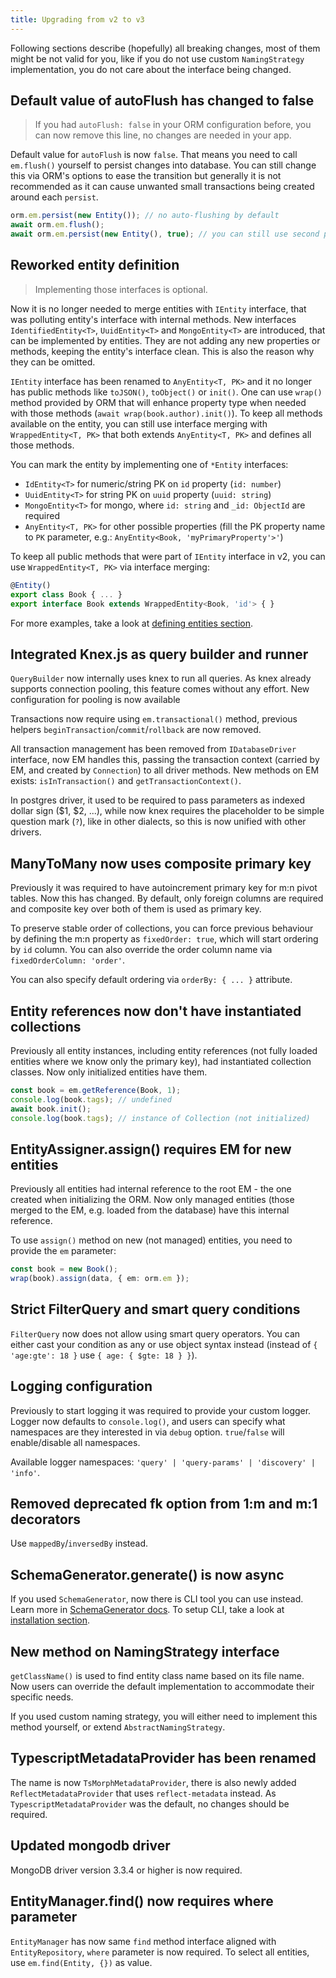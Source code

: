 ```yaml
---
title: Upgrading from v2 to v3
---
```


Following sections describe (hopefully) all breaking changes, most of them might be not valid for you, like if you do not use custom `NamingStrategy` implementation, you do not care about the interface being changed.

## Default value of autoFlush has changed to false

> If you had `autoFlush: false` in your ORM configuration before, you can now remove this line, no changes are needed in your app.

Default value for `autoFlush` is now `false`. That means you need to call `em.flush()` yourself to persist changes into database. You can still change this via ORM's options to ease the transition but generally it is not recommended as it can cause unwanted small transactions being created around each `persist`.

```ts
orm.em.persist(new Entity()); // no auto-flushing by default
await orm.em.flush();
await orm.em.persist(new Entity(), true); // you can still use second parameter to auto-flush
```

## Reworked entity definition

> Implementing those interfaces is optional.

Now it is no longer needed to merge entities with `IEntity` interface, that was polluting entity's interface with internal methods. New interfaces `IdentifiedEntity<T>`, `UuidEntity<T>` and `MongoEntity<T>` are introduced, that can be implemented by entities. They are not adding any new properties or methods, keeping the entity's interface clean. This is also the reason why they can be omitted.

`IEntity` interface has been renamed to `AnyEntity<T, PK>` and it no longer has public methods like `toJSON()`, `toObject()` or `init()`. One can use `wrap()` method provided by ORM that will enhance property type when needed with those methods (`await wrap(book.author).init()`). To keep all methods available on the entity, you can still use interface merging with `WrappedEntity<T, PK>` that both extends `AnyEntity<T, PK>` and defines all those methods.

You can mark the entity by implementing one of `*Entity` interfaces:

- `IdEntity<T>` for numeric/string PK on `id` property (`id: number`)
- `UuidEntity<T>` for string PK on `uuid` property (`uuid: string`)
- `MongoEntity<T>` for mongo, where `id: string` and `_id: ObjectId` are required
- `AnyEntity<T, PK>` for other possible properties (fill the PK property name to `PK` parameter, e.g.: `AnyEntity<Book, 'myPrimaryProperty'>'`)

To keep all public methods that were part of `IEntity` interface in v2, you can use `WrappedEntity<T, PK>` via interface merging:

```ts
@Entity()
export class Book { ... }
export interface Book extends WrappedEntity<Book, 'id'> { }
```

For more examples, take a look at [defining entities section](./defining-entities.md).

## Integrated Knex.js as query builder and runner

`QueryBuilder` now internally uses knex to run all queries. As knex already supports connection pooling, this feature comes without any effort. New configuration for pooling is now available

Transactions now require using `em.transactional()` method, previous helpers `beginTransaction`/`commit`/`rollback` are now removed.

All transaction management has been removed from `IDatabaseDriver` interface, now EM handles this, passing the transaction context (carried by EM, and created by `Connection`) to all driver methods. New methods on EM exists: `isInTransaction()` and `getTransactionContext()`.

In postgres driver, it used to be required to pass parameters as indexed dollar sign ($1, $2, ...), while now knex requires the placeholder to be simple question mark (`?`), like in other dialects, so this is now unified with other drivers.

## ManyToMany now uses composite primary key

Previously it was required to have autoincrement primary key for m:n pivot tables. Now this has changed. By default, only foreign columns are required and composite key over both of them is used as primary key.

To preserve stable order of collections, you can force previous behaviour by defining the m:n property as `fixedOrder: true`, which will start ordering by `id` column. You can also override the order column name via `fixedOrderColumn: 'order'`.

You can also specify default ordering via `orderBy: { ... }` attribute.

## Entity references now don't have instantiated collections

Previously all entity instances, including entity references (not fully loaded entities where we know only the primary key), had instantiated collection classes. Now only initialized entities have them.

```ts
const book = em.getReference(Book, 1);
console.log(book.tags); // undefined
await book.init();
console.log(book.tags); // instance of Collection (not initialized)
```

## EntityAssigner.assign() requires EM for new entities

Previously all entities had internal reference to the root EM - the one created when initializing the ORM. Now only managed entities (those merged to the EM, e.g. loaded from the database) have this internal reference.

To use `assign()` method on new (not managed) entities, you need to provide the `em` parameter:

```ts
const book = new Book();
wrap(book).assign(data, { em: orm.em });
```

## Strict FilterQuery and smart query conditions

`FilterQuery` now does not allow using smart query operators. You can either cast your condition as any or use object syntax instead (instead of `{ 'age:gte': 18 }` use `{ age: { $gte: 18 } }`).

## Logging configuration

Previously to start logging it was required to provide your custom logger. Logger now defaults to `console.log()`, and users can specify what namespaces are they interested in via `debug` option. `true`/`false` will enable/disable all namespaces.

Available logger namespaces: `'query' | 'query-params' | 'discovery' | 'info'`.

## Removed deprecated fk option from 1:m and m:1 decorators

Use `mappedBy`/`inversedBy` instead.

## SchemaGenerator.generate() is now async

If you used `SchemaGenerator`, now there is CLI tool you can use instead. Learn more in [SchemaGenerator docs](schema-generator.md). To setup CLI, take a look at [installation section](./installation.md).

## New method on NamingStrategy interface

`getClassName()` is used to find entity class name based on its file name. Now users can override the default implementation to accommodate their specific needs.

If you used custom naming strategy, you will either need to implement this method yourself, or extend `AbstractNamingStrategy`.

## TypescriptMetadataProvider has been renamed

The name is now `TsMorphMetadataProvider`, there is also newly added `ReflectMetadataProvider` that uses `reflect-metadata` instead. As `TypescriptMetadataProvider` was the default, no changes should be required.

## Updated mongodb driver

MongoDB driver version 3.3.4 or higher is now required.

## EntityManager.find() now requires where parameter

`EntityManager` has now same `find` method interface aligned with `EntityRepository`, `where` parameter is now required. To select all entities, use `em.find(Entity, {})` as value.
